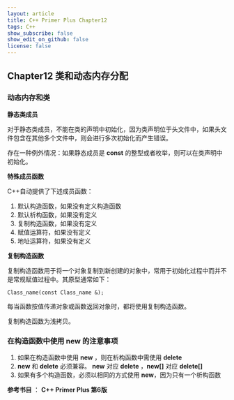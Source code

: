 ```yaml
---
layout: article
title: C++ Primer Plus Chapter12
tags: C++
show_subscribe: false
show_edit_on_github: false
license: false
---
```


<!--more-->

## Chapter12 类和动态内存分配



### 动态内存和类

**静态类成员**

对于静态类成员，不能在类的声明中初始化，因为类声明位于头文件中，如果头文件包含在其他多个文件中，则会进行多次初始化而产生错误。

存在一种例外情况：如果静态成员是 **const** 的整型或者枚举，则可以在类声明中初始化。



**特殊成员函数**

C++自动提供了下述成员函数：

1. 默认构造函数，如果没有定义构造函数
2. 默认析构函数，如果没有定义
3. 复制构造函数，如果没有定义
4. 赋值运算符，如果没有定义
5. 地址运算符，如果没有定义

**复制构造函数**

复制构造函数用于将一个对象复制到新创建的对象中，常用于初始化过程中而并不是常规赋值过程中。其原型通常如下：

```
Class_name(const Class_name &);
```

每当函数按值传递对象或函数返回对象时，都将使用复制构造函数。

复制构造函数为浅拷贝。



### 在构造函数中使用 **new** 的注意事项

1. 如果在构造函数中使用 **new** ，则在析构函数中需使用 **delete**
2. **new** 和 **delete** 必须兼容。 **new** 对应 **delete** ，**new[]** 对应 **delete[]**
3. 如果有多个构造函数，必须以相同的方式使用 **new**，因为只有一个析构函数



**参考书目** ： **C++ Primer Plus 第6版**





